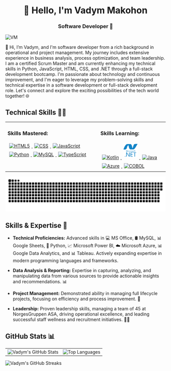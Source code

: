 <h1 align="center">👋 Hello, I'm Vadym Makohon</h1>
<h3 align="center"> Software Developer 🚀</h3>

![VM](https://github.com/VadymMakohon/VadymMakohon/assets/138728243/e197652c-cb9a-42b4-b865-018e849673e6)

🚀 Hi, I’m Vadym, and I'm software developer from a rich background in operational and project management. My journey includes extensive experience in business analysis, process optimization, and team leadership. I am a certified Scrum Master and am currently enhancing my technical skills in Python, JavaScript, HTML, CSS, and .NET through a full-stack development bootcamp. I'm passionate about technology and continuous improvement, and I'm eager to leverage my problem-solving skills and technical expertise in a software development or full-stack development role. Let's connect and explore the exciting possibilities of the tech world together! 🌐

## Technical Skills 👩‍💻 

<table>
  <tr>
    <td valign="top">
      <h3>Skills Mastered:</h3>
      <div>
        <a href="https://www.svgrepo.com/show/452228/html-5.svg" target="_blank" rel="noreferrer">
          <img src="https://www.svgrepo.com/show/452228/html-5.svg" alt="HTML5" width="45" height="45" style="margin: 5px;"/>
        </a>
        <a href="https://www.w3schools.com/css/" target="_blank" rel="noreferrer">
          <img src="https://www.svgrepo.com/show/452185/css-3.svg" alt="CSS" width="45" height="45" style="margin: 5px;"/>
        </a>
        <a href="https://www.w3schools.com/js/" target="_blank" rel="noreferrer">
          <img src="https://seeklogo.com/images/J/javascript-logo-8892AEFCAC-seeklogo.com.png" alt="JavaScript" width="45" height="45" style="margin: 5px;"/>
        </a>
        <a href="https://www.python.org/" target="_blank" rel="noreferrer">
          <img src="https://www.svgrepo.com/show/452091/python.svg" alt="Python" width="45" height="45" style="margin: 5px;"/>
        </a>
        <a href="https://www.mysql.com/" target="_blank" rel="noreferrer">
          <img src="https://www.svgrepo.com/show/439233/mysql.svg" alt="MySQL" width="45" height="45" style="margin: 5px;"/>
        </a>
        <a href="https://www.typescriptlang.org/" target="_blank" rel="noreferrer">
          <img src="https://upload.wikimedia.org/wikipedia/commons/4/4c/Typescript_logo_2020.svg" alt="TypeScript" width="45" height="45" style="margin: 5px;"/>
        </a>
      </div>
    </td>
    <td valign="top">
      <h3>Skills Learning:</h3>
      <div>
        <a href="https://kotlinlang.org/" target="_blank" rel="noreferrer">
          <img src="https://www.victoryinfotech.com/wp-content/uploads/2021/09/Untitled-design-30.png" alt="Kotlin" width="45" height="45" style="margin: 5px;"/>
        </a>
        <a href="https://dotnet.microsoft.com/en-us/languages" target="_blank" rel="noreferrer">
          <img src="https://raw.githubusercontent.com/devicons/devicon/master/icons/dot-net/dot-net-plain-wordmark.svg" alt="DotNet" width="45" height="45" style="margin: 5px;"/>
        </a>
        <a href="https://www.java.com/" target="_blank" rel="noreferrer">
          <img src="https://www.sommelierdecafe.com/wp-content/uploads/2009/06/java-logo1-1.png" alt="Java" width="45" height="45" style="margin: 5px;"/>
        </a>
        <a href="https://azure.microsoft.com/en-in" target="_blank" rel="noreferrer">
          <img src="https://www.svgrepo.com/show/331732/microsoft-azure.svg" alt="Azure" width="45" height="45" style="margin: 5px;"/>
        </a>
        <a href="https://www.ibm.com/topics/what-is-cobol" target="_blank" rel="noreferrer">
    <img src="https://techchannel.com/wp-content/uploads/hero-images/4F8CD805-A271-4694-BDF5-E1698F98E839.jpg" alt="COBOL" width="45" height="45" style="margin: 5px;"/>
  </a>
      </div>
    </td>
  </tr>
</table>


<p align="center">
 <img width="1000" src="assets/github-snake.svg" alt="snake"/>
</p>

## Skills & Expertise 🔧

- **Technical Proficiencies:** Advanced skills in 💻 MS Office, 🛢️ MySQL, 📊 Google Sheets, 🐍 Python, 📈 Microsoft Power BI, ☁️ Microsoft Azure, 📊 Google Data Analytics, and 📊 Tableau. Actively expanding expertise in modern programming languages and frameworks.

- **Data Analysis & Reporting:** Expertise in capturing, analyzing, and manipulating data from various sources to provide actionable insights and recommendations. 📊

- **Project Management:** Demonstrated ability in managing full lifecycle projects, focusing on efficiency and process improvement. 🔄

- **Leadership:** Proven leadership skills, managing a team of 45 at NorgesGruppen ASA, driving operational excellence, and leading successful staff wellness and recruitment initiatives. 🏢💼

## GitHub Stats 📊

<table>
  <tr>
    <td>
      <img src="https://github-readme-stats.vercel.app/api?username=VadymMakohon&show_icons=true&hide=prs&count_private=true&theme=radical" alt="Vadym's GitHub Stats" />
    </td>
    <td>
      <img src="https://github-readme-stats.vercel.app/api/top-langs/?username=VadymMakohon&layout=compact&theme=radical" alt="Top Languages" />
    </td>
  </tr>
</table>

<p align="left">
  <img width="800" height="220" src="https://streak-stats.demolab.com?user=VadymMakohon&theme=highcontrast&hide_border=true&border_radius=5&card_width=800" alt="Vadym's GitHub Streaks">
</p>


